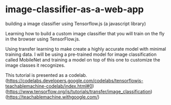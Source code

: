 # image-classifier-as-a-web-app
 building a image classifier using Tensorflow.js (a javascript library) 

Learning how to build a custom image classifier that you will train on the fly in the browser using TensorFlow.js.

Using transfer learning to make create a highly accurate model with minimal training data. I will be using a pre-trained model for image classification called MobileNet and training a model on top of this one to customize the image classes it recognizes.

This tutorial is presented as a codelab.
(https://codelabs.developers.google.com/codelabs/tensorflowjs-teachablemachine-codelab/index.html#0)
(https://www.tensorflow.org/js/tutorials/transfer/image_classification)
(https://teachablemachine.withgoogle.com/)



